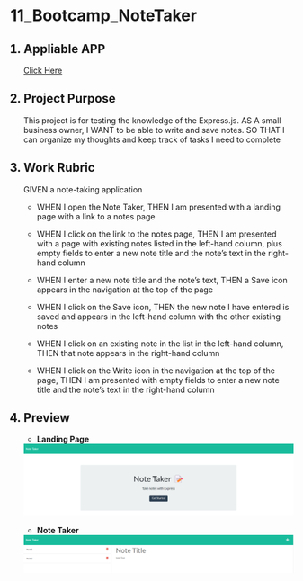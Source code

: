 # 11_Bootcamp_NoteTaker

<ol>

## <li>Appliable APP
<p>
<a href="https://enshen-notetaker.herokuapp.com/">Click Here</a>
</p>
</li>


## <li>Project Purpose
<p>
    This project is for testing the knowledge of the Express.js.
    AS A small business owner, I WANT to be able to write and save notes. SO THAT I can organize my thoughts and keep track of tasks I need to complete
</p>

</li>


## <li id="Work_Rubrik">Work Rubric
GIVEN a note-taking application
* WHEN I open the Note Taker, THEN I am presented with a landing page with a link to a notes page

* WHEN I click on the link to the notes page, THEN I am presented with a page with existing notes listed in the left-hand column, plus empty fields to enter a new note title and the note’s text in the right-hand column

* WHEN I enter a new note title and the note’s text, THEN a Save icon appears in the navigation at the top of the page

* WHEN I click on the Save icon, THEN the new note I have entered is saved and appears in the left-hand column with the other existing notes

* WHEN I click on an existing note in the list in the left-hand column, THEN that note appears in the right-hand column

* WHEN I click on the Write icon in the navigation at the top of the page, THEN I am presented with empty fields to enter a new note title and the note’s text in the right-hand column
</li>


## <li>Preview
* <b>Landing Page</b>
<img src=".\public\assets\img\landing_page.png" alt="landing_page">

* <b>Note Taker</b>
<img src=".\public\assets\img\note_taker.png" alt="note_taker">

</li>

</ol>